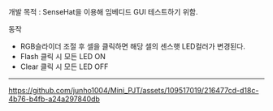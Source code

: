 개발 목적 : SenseHat을 이용해 임베디드 GUI 테스트하기 위함.

동작
- RGB슬라이더 조절 후 셀을 클릭하면 해당 셀의 센스햇 LED컬러가 변경된다.
- Flash 클릭 시 모든 LED ON
- Clear 클릭 시 모든 LED OFF
---

https://github.com/junho1004/Mini_PJT/assets/109517019/216477cd-d18c-4b76-b4fb-a24a297840db

